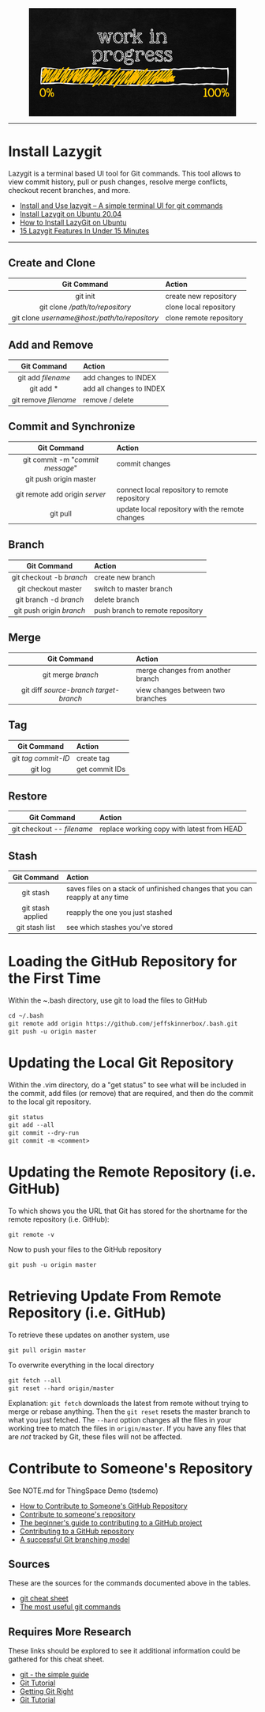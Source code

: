 <!--
Maintainer:   jeffskinnerbox@yahoo.com / www.jeffskinnerbox.me
Version:      0.0.0
-->


<div align="center">
<img src="https://raw.githubusercontent.com/jeffskinnerbox/blog/main/content/images/banners-bkgrds/work-in-progress.jpg" title="These materials require additional work and are not ready for general use." align="center" width=420px height=219px>
</div>


-----


# Install Lazygit
Lazygit is a terminal based UI tool for Git commands. This tool allows to view commit history, pull or push changes, resolve merge conflicts, checkout recent branches, and more.

* [Install and Use lazygit – A simple terminal UI for git commands](https://computingforgeeks.com/how-to-install-and-use-lazygit-a-simple-terminal-ui-for-git-commands/)
* [Install Lazygit on Ubuntu 20.04](https://lindevs.com/install-lazygit-on-ubuntu)
* [How to Install LazyGit on Ubuntu](https://tipsonunix.com/2023/02/06/how-to-install-lazygit-on-ubuntu/)
* [15 Lazygit Features In Under 15 Minutes](https://www.youtube.com/watch?v=CPLdltN7wgE)


------


## Create and Clone
| Git Command | Action |
|:----:|:------|
| git init | create new repository |
| git clone _/path/to/repository_ | clone local repository |
| git clone _username@host:/path/to/repository_ | clone remote repository |

## Add and Remove
| Git Command | Action |
|:----:|:------|
| git add _filename_ | add changes to INDEX |
| git add * | add all changes to INDEX |
| git remove _filename_ | remove / delete |

## Commit and Synchronize
| Git Command | Action |
|:----:|:------|
| git commit -m "_commit message_" | commit changes |
| git push origin master | | push changes to remote repository |
| git remote add origin _server_ | connect local repository to remote repository |
| git pull | update local repository with the remote changes |

## Branch
| Git Command | Action |
|:----:|:------|
| git checkout -b _branch_ | create new branch |
| git checkout master | switch to master branch |
| git branch -d _branch_ | delete branch |
| git push origin _branch_ | push branch to remote repository |

## Merge
| Git Command | Action |
|:----:|:------|
| git merge _branch_ | merge changes from another branch |
| git diff _source-branch_ _target-branch_ | view changes between two branches |

## Tag
| Git Command | Action |
|:----:|:------|
| git _tag_ _commit-ID_ | create tag |
| git log | get commit IDs |

## Restore
| Git Command | Action |
|:----:|:------|
| git checkout -- _filename_ | replace working copy with latest from HEAD |

## Stash
| Git Command | Action |
|:----:|:------|
| git stash | saves files on a stack of unfinished changes that you can reapply at any time |
| git stash applied | reapply the one you just stashed |
| git stash list | see which stashes you’ve stored |

# Loading the GitHub Repository for the First Time
Within the ~.bash directory, use git to load the files to GitHub

    cd ~/.bash
    git remote add origin https://github.com/jeffskinnerbox/.bash.git
    git push -u origin master

# Updating the Local Git Repository
Within the .vim directory, do a "get status" to see what will be included in the commit,
add files (or remove) that are required, and then do the commit to the local git repository.

    git status
    git add --all
    git commit --dry-run
    git commit -m <comment>

# Updating the Remote Repository (i.e. GitHub)
To which shows you the URL that Git has stored for the shortname for
the remote repository (i.e. GitHub):

    git remote -v

Now to push your files to the GitHub repository

    git push -u origin master

# Retrieving Update From Remote Repository (i.e. GitHub)
To retrieve these updates on another system, use

    git pull origin master

To overwrite everything in the local directory

    git fetch --all
    git reset --hard origin/master

Explanation: `git fetch` downloads the latest from remote without trying to merge or rebase anything.
Then the `git reset` resets the master branch to what you just fetched.
The `--hard` option changes all the files in your working tree to match the files in `origin/master`.
If you have any files that are _not_ tracked by Git,
these files will not be affected.

# Contribute to Someone's Repository
See NOTE.md for ThingSpace Demo (tsdemo)

* [How to Contribute to Someone's GitHub Repository](https://www.youtube.com/watch?v=yr6IzOGoMsQ)
* [Contribute to someone's repository](http://kbroman.org/github_tutorial/pages/fork.html)
* [The beginner's guide to contributing to a GitHub project](https://akrabat.com/the-beginners-guide-to-contributing-to-a-github-project/)
* [Contributing to a GitHub repository](https://docs.mendix.com/howto50/contributing-to-a-github-repository)
* [A successful Git branching model](http://nvie.com/posts/a-successful-git-branching-model/)

## Sources
These are the sources for the commands documented above in the tables.

* [git cheat sheet](http://rogerdudler.github.io/git-guide/files/git_cheat_sheet.pdf)
* [The most useful git commands](https://orga.cat/posts/most-useful-git-commands)

## Requires More Research
These links should be explored to see it additional information
could be gathered for this cheat sheet.

* [git - the simple guide](http://rogerdudler.github.io/git-guide/)
* [Git Tutorial](https://www.atlassian.com/git/tutorial)
* [Getting Git Right](https://www.atlassian.com/git/?utm_source=bitbucket&utm_medium=link&utm_campaign=homepage&utm_content=free_git_tutorials)
* [Git Tutorial](http://www.tutorialspoint.com/git/index.htm)
